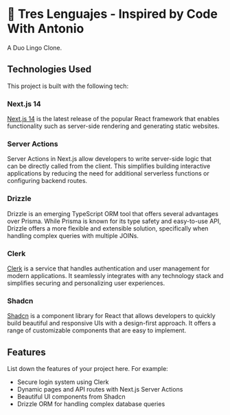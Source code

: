 # 🚀 Tres Lenguajes - Inspired by Code With Antonio

A Duo Lingo Clone.

## Technologies Used

This project is built with the following tech:

### Next.js 14

[Next.js 14](https://nextjs.org/) is the latest release of the popular React framework that enables functionality such as server-side rendering and generating static websites.

### Server Actions

Server Actions in Next.js allow developers to write server-side logic that can be directly called from the client. This simplifies building interactive applications by reducing the need for additional serverless functions or configuring backend routes.

### Drizzle

Drizzle is an emerging TypeScript ORM tool that offers several advantages over Prisma. While Prisma is known for its type safety and easy-to-use API, Drizzle offers a more flexible and extensible solution, specifically when handling complex queries with multiple JOINs.

### Clerk

[Clerk](https://clerk.com/) is a service that handles authentication and user management for modern applications. It seamlessly integrates with any technology stack and simplifies securing and personalizing user experiences.

### Shadcn

[Shadcn](https://shadcn.com/) is a component library for React that allows developers to quickly build beautiful and responsive UIs with a design-first approach. It offers a range of customizable components that are easy to implement.

## Features

List down the features of your project here. For example:

- Secure login system using Clerk
- Dynamic pages and API routes with Next.js Server Actions
- Beautiful UI components from Shadcn
- Drizzle ORM for handling complex database queries
